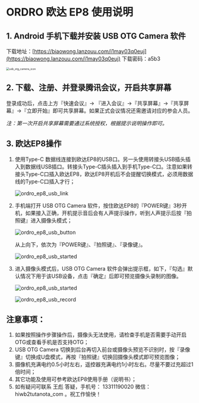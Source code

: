 # ORDRO 欧达 EP8 使用说明

## 1. Android 手机下载并安装 USB OTG Camera 软件

下载地址：[https://biaowong.lanzouu.com/i1may03q0euj](https://biaowong.lanzouu.com/i1may03q0euj) 下载密码：a5b3

<img src="/Users/biaowang/Documents/markdowns/assets/images/ordro_ep8/usb_otg_camera_icon.jpg" alt="usb_otg_camera_icon" style="zoom:50%;" />

## 2. 下载、注册、并登录腾讯会议，开启共享屏幕

登录成功后，点击上方『快速会议』-> 『进入会议』->『共享屏幕』->『共享屏幕』->『立即开始』即可共享屏幕。如果正式会议情况还需邀请对应的参会人员。

*注：第一次开启共享屏幕需要通过系统授权，根据提示说明操作即可。*

## 3. 欧达EP8操作

 1. 使用Type-C 数据线连接到欧达EP8的USB口。另一头使用转接头USB插头插入到数据线USB插口。转接头Type-C插头插入到手机Type-C口。注意如果转接头Type-C口插入欧达EP8，欧达EP8开机后不会提醒切换模式，必须用数据线的Type-C口插入才行；

    ![ordro_ep8_usb_link](/Users/biaowang/Documents/markdowns/assets/images/ordro_ep8/ordro_ep8_usb_link.jpeg)

 2. 手机端打开 USB OTG Camera 软件，按住欧达EP8的『POWER键』3秒开机，如果接入正确，开机提示音后会有人声提示操作，听到人声提示后按『拍照键』进入摄像头模式；

    ![ordro_ep8_usb_button](/Users/biaowang/Documents/markdowns/assets/images/ordro_ep8/ordro_ep8_usb_button.jpeg)

    从上向下，依次为『POWER键』、『拍照键』、『录像键』。

    ![ordro_ep8_usb_started](/Users/biaowang/Documents/markdowns/assets/images/ordro_ep8/ordro_ep8_usb_started.jpeg)

 3. 进入摄像头模式后，USB OTG Camera 软件会弹出提示框，如下，『勾选』默认情况下用于该USB设备，点击『确定』后即可预览摄像头录制的图像。

    ![ordro_ep8_usb_started](/Users/biaowang/Documents/markdowns/assets/images/ordro_ep8/USB_OTG_Camera_link.jpg)

    ![ordro_ep8_usb_record](/Users/biaowang/Documents/markdowns/assets/images/ordro_ep8/ordro_ep8_usb_record.jpeg)

## 注意事项：

1. 如果按照操作步骤操作后，摄像头无法使用，请检查手机是否需要手动开启OTG或查看手机是否支持OTG；
2. USB OTG Camera 切换到后台再切入前台或摄像头预览不识别时，按『录像键』切换成U盘模式，再按『拍照键』切换回摄像头模式即可预览图像；
3.  摄像机充满电约0.5小时左右，遥控器充满电约1小时左右。尽量不要过充超过1倍时间；
4. 其它功能及使用可参考欧达EP8使用手册（说明书）；
5. 如有疑问可联系 王彪 答疑，手机号： 13311190020 微信：hiwb2tutanota_com 。祝工作愉快！

